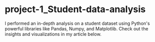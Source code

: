 # project-1_Student-data-analysis
I performed an in-depth analysis on a student dataset using Python's powerful libraries like Pandas, Numpy, and Matplotlib. Check out the insights and visualizations in my article below.
